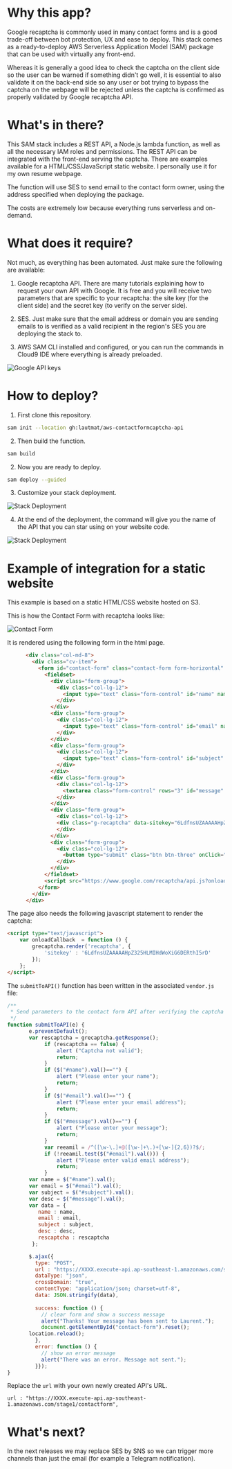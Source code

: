 # Why this app?

Google recaptcha is commonly used in many contact forms and is a good trade-off between bot protection, UX and ease to deploy. This stack comes as a ready-to-deploy AWS Serverless Application Model (SAM) package that can be used with virtually any front-end. 

Whereas it is generally a good idea to check the captcha on the client side so the user can be warned if something didn't go well, it is essential to also validate it on the back-end side so any user or bot trying to bypass the captcha on the webpage will be rejected unless the captcha is confirmed as properly validated by Google recaptcha API. 

# What's in there?

This SAM stack includes a REST API, a Node.js lambda function, as well as all the necessary IAM roles and permissions. The REST API can be integrated with the front-end serving the captcha. There are examples available for a HTML/CSS/JavaScript static website. I personally use it for my own resume webpage. 

The function will use SES to send email to the contact form owner, using the address specified when deploying the package.

The costs are extremely low because everything runs serverless and on-demand. 

# What does it require? 

Not much, as everything has been automated. Just make sure the following are available:

1. Google recaptcha API. There are many tutorials explaining how to request your own API with Google. It is free and you will receive two parameters that are specific to your recaptcha: the site key (for the client side) and the secret key (to verify on the server side). 

2. SES. Just make sure that the email address or domain you are sending emails to is verified as a valid recipient in the region's SES you are deploying the stack to. 

3. AWS SAM CLI installed and configured, or you can run the commands in Cloud9 IDE where everything is already preloaded. 

![Google API keys](/images/googleapikeys.png)

# How to deploy?

1. First clone this repository. 

```bash
sam init --location gh:lautmat/aws-contactformcaptcha-api
```

2. Then build the function.  

```bash
sam build
```

2. Now you are ready to deploy.

```bash
sam deploy --guided
```

3. Customize your stack deployment. 

![Stack Deployment](/images/sam-deploy.png)


4. At the end of the deployment, the command will give you the name of the API that you can star using on your website code. 

![Stack Deployment](/images/API-name-output.png)


# Example of integration for a static website

This example is based on a static HTML/CSS website hosted on S3. 

This is how the Contact Form with recaptcha looks like: 

![Contact Form](/images/contact-form.png)

It is rendered using the following form in the html page.
```html
      <div class="col-md-8">
        <div class="cv-item">
          <form id="contact-form" class="contact-form form-horizontal" action="?" method="post">
            <fieldset>
              <div class="form-group">
                <div class="col-lg-12">
                  <input type="text" class="form-control" id="name" name="name" placeholder="name">
                </div>
              </div>
              <div class="form-group">
                <div class="col-lg-12">
                  <input type="text" class="form-control" id="email" name="email" placeholder="email">
                </div>
              </div>
              <div class="form-group">
                <div class="col-lg-12">
                  <input type="text" class="form-control" id="subject" name="subject" placeholder="subject">
                </div>
              </div>
              <div class="form-group">
                <div class="col-lg-12">
                  <textarea class="form-control" rows="3" id="message" name="message" placeholder="message"></textarea>
                </div>
              </div>
              <div class="form-group">
                <div class="col-lg-12">
                <div class="g-recaptcha" data-sitekey="6LdfnsUZAAAAAHpZ325HLMIHdWoXiG6DERthI5rD" id="recaptcha"></div>
                </div>
              </div>				
              <div class="form-group">
				<div class="col-lg-12">
                  <button type="submit" class="btn btn-three" onClick="submitToAPI(event)">Submit</button>
                </div>
              </div>
            </fieldset>
			<script src="https://www.google.com/recaptcha/api.js?onload=onloadCallback&render=explicit" async defer></script>
          </form>
        </div>
      </div>
```
The page also needs the following javascript statement to render the captcha:
```html
<script type="text/javascript">
	var onloadCallback  = function () {
		grecaptcha.render('recaptcha', {
			'sitekey' : '6LdfnsUZAAAAAHpZ325HLMIHdWoXiG6DERthI5rD'
		});
	};
</script>
```
The `submitToAPI()` function has been written in the associated `vendor.js` file: 
```javascript
/**
 * Send parameters to the contact form API after verifying the captcha is valid
 */
function submitToAPI(e) {
       e.preventDefault();
       var rescaptcha = grecaptcha.getResponse();
			if (rescaptcha == false) {
                alert ("Captcha not valid");
                return;
			}			
            if ($("#name").val()=="") {
                alert ("Please enter your name");
                return;
			}
            if ($("#email").val()=="") {
                alert ("Please enter your email address");
                return;
            }
            if ($("#message").val()=="") {
                alert ("Please enter your message");
                return;
            }
            var reeamil = /^([\w-\.]+@([\w-]+\.)+[\w-]{2,6})?$/;
            if (!reeamil.test($("#email").val())) {
                alert ("Please enter valid email address");
                return;
            }
       var name = $("#name").val();
       var email = $("#email").val();
       var subject = $("#subject").val();
       var desc = $("#message").val();
       var data = {
          name : name,
          email : email,
          subject : subject,
          desc : desc,
		  rescaptcha : rescaptcha
        };

       $.ajax({
         type: "POST",
         url : "https://XXXX.execute-api.ap-southeast-1.amazonaws.com/stage1/contactform",
		 dataType: "json",
         crossDomain: "true",
         contentType: "application/json; charset=utf-8",
         data: JSON.stringify(data),
         
         success: function () {
           // clear form and show a success message
           alert("Thanks! Your message has been sent to Laurent.");
           document.getElementById("contact-form").reset();
       location.reload();
         },
         error: function () {
           // show an error message
           alert("There was an error. Message not sent.");
         }});
}
```
Replace the `url` with your own newly created API's URL.

`url : "https://XXXX.execute-api.ap-southeast-1.amazonaws.com/stage1/contactform",`

# What's next?

In the next releases we may replace SES by SNS so we can trigger more channels than just the email (for example a Telegram notification). 
